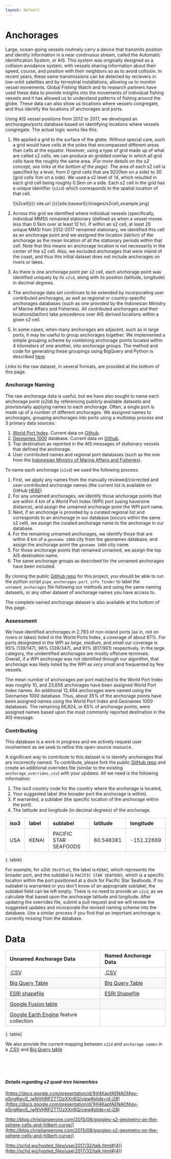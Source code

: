 ```yaml
---
layout: default
---
```


<style>
table {
  padding: 0; }
  table tr {
    border-top: 1px solid #cccccc;
    background-color: white;
    margin: 0;
    padding: 0; }
    table tr:nth-child(2n) {
      background-color: #f8f8f8; }
    table tr th {
      font-weight: bold;
      border: 1px solid #cccccc;
      text-align: left;
      margin: 0;
      padding: 6px 13px; }
    table tr td {
      border: 1px solid #cccccc;
      text-align: left;
      margin: 0;
      padding: 6px 13px; }
    table tr th :first-child, table tr td :first-child {
      margin-top: 0; }
    table tr th :last-child, table tr td :last-child {
      margin-bottom: 0; }
</style>

# Anchorages

Large, ocean-going vessels routinely carry a device that transmits position and identity information in a near continuous stream, called the Automatic Identification System, or AIS. This system was originally designed as a collision avoidance system, with vessels sharing information about their speed, course, and position with their neighbors so as to avoid collision. In recent years, these same transmissions can be detected by recievers in low-orbit satellites and by terrestrial installations, allowing us to monitor vessel movements. Global Fishing Watch and its research partners have used these data to provide insights into the movements of individual fishing vessels and it has allowed us to understand patterns of fishing around the globe. These data can also show us locations where vessels congregate, and thus identify the locations of anchorages and ports.  
  
Using AIS vessel positions from 2012 to 2017, we developed an anchorages/ports database based on identifying locations where vessels congregate. The actual logic works like this:
  
1. We applied a grid to the surface of the globe. Without special care, such a grid would have cells at the poles that encompassed different areas than cells at the equator. However, using a type of grid made up of what are called s2 cells, we can produce an gridded overlay in which all grid cells have the roughly the same area. _(For more details on the s2 concept, see links at the bottom of the page)_. The area of each s2 cell is specified by a level, from 0 (grid cells that are 9220km on a side) to 30 (grid cells 1cm on a side). We used a s2 level of 14, which resulted in each grid cell being roughly 0.5km on a side. Each s2 cell in the grid has a unique identifier (`s2id`) which corresponds to the spatial location of that cell.    
  
    ![s2cell]({{ site.url }}{{site.baseurl}}/images/s2cell_example.png)


2. Across this grid we identified where individual vessels (specifically, individual MMSI) remained stationary (defined as when a vessel moves less than 0.5km over at least 12 hr). If within an s2 cell, at least 20 unique MMSI from 2012-2017 remained stationary, we identified this cell as an anchorage point and we assigned the location (lat/lon) of the anchorage as the mean location of all the stationary periods within that cell. Note that this means an anchorage location is not necessarily in the center of the s2 cell. Also, we excluded anchorages that were inland of the coast, and thus this initial dataset does not include anchorages on rivers or lakes.
3. As there is one anchorage point per s2 cell, each anchorage point was identified uniquely by its `s2id`, along with its position (latitude, longitude) in decimal degrees.
4. The anchorage data set continues to be extended by incorporating user contributed anchorages, as well as regional or country-specific anchorages databases (such as one provided by the Indonesian Ministry of Marine Affairs and Fisheries). All contributed anchorages and their locations(lat/lon) take precedence over AIS derived locations within a given s2 cell.  
5. In some cases, when many anchorages are adjacent, such as in large ports, it may be useful to group anchorages together. We implemented a simple grouping scheme by combining anchorage points located within 4 kilometers of one another, into anchorage groups. The method and code for generating these groupings using BigQuery and Python is described [here](https://github.com/GlobalFishingWatch/data-blog-code/blob/master/2017/11/AssigningAnchorageGroups.ipynb).

Links to the raw dataset, in several formats, are provided at the bottom of this page.  

### Anchorage Naming

The raw anchorage data is useful, but we have also sought to name each anchorage point (_s2id_) by referencing publicly available datasets and provisionally applying names to each anchorage. Often, a single port is made up of a number of different anchorages. We assigned names to anchorages, grouping anchorages into ports using a multistep process and 3 primary data sources:  

1. [World Port Index](http://msi.nga.mil/NGAPortal/MSI.portal?_nfpb=true&_pageLabel=msi_portal_page_62&pubCode=0015). Current data on [Github](https://github.com/GlobalFishingWatch/anchorages_pipeline/blob/master/anchorages/data/port_lists/WPI_ports.csv).
2. [Geonames 1000](http://download.geonames.org/export/dump/cities1000.zip) database. Current data on [Github](https://github.com/GlobalFishingWatch/anchorages_pipeline/blob/master/anchorages/data/port_lists/geonames_1000.csv).
3. Top destination as reported in the AIS messages of stationary vessels that defined the anchorage.
4. User contributed names and regional port databases (such as the one from the [Indonesian Ministry of Marine Affairs and Fisheries](http://pipp.djpt.kkp.go.id/)).

To name each anchorage (`s2id`) we used the following process:  

1. First, we apply any names from the manually reviewed/corrected and user-contributed anchorage names (the current list is available on GitHub [HERE](https://github.com/GlobalFishingWatch/anchorages_pipeline/blob/master/anchorages/data/port_lists/anchorage_overrides.csv))     
2. For any unnamed anchorages, we identify those anchorage points that are within 4 km of a World Port Index (WPI) port (using haversine distance), and assign the unnamed anchorage point the WPI port name.  
3. Next, if an anchorage is provided by a curated regional list and corresponds to an anchorage in our database (occurs within the same s2 cell), we assign the curated anchorage name to the anchorage in our database.  
4. For the remaining unnamed anchorages, we identify those that are within 4 km of a `geoname 1000` city from the geonames database, and assign the anchorage point the `geoname 1000` city name.  
5. For those anchorage points that remained unnamed, we assign the top AIS destination name.
6. The same anchorage groups as described for the unnamed anchorages have been included.  
  
By cloning the public [GitHub repo](https://github.com/GlobalFishingWatch/anchorages_pipeline) for this project, you should be able to run the python script `pipe_anchorages.port_info_finder` to label the `unnamed_anchorages` file following our methods and using the same naming datasets, or any other dataset of anchorage names you have access to.  

The complete named anchorage dataset is also available at the bottom of this page.
  

### Assessment
We have identified anchorages in 2,793 of non-inland ports (as in, not on rivers or lakes) listed in the World Ports Index, a coverage of about 87%. For ports designated in the WPI as *large*, *medium*, and *small* our coverage is 95% (139/147), 98% (339/347), and 91% (817/901) respectively. In the large category, the unidentified anchorages are mostly offshore terminals. Overall, if a WPI anchorage was not identified through our algorithm, that anchorage was likely listed by the WPI as _very small_ and frequented by few vessels.  

The mean number of anchorages per port matched to the World Port Index was roughly 10, and 23,656 anchorages have been assigned World Port Index names. An additional 12,494 anchorages were named using the Geonames 1000 database. Thus, about 35% of the anchorage points have been assigned names using the World Port Index and Geonames 1000 databases. The remaining 66,824, or 65% of anchorage points, were assigned names based upon the most commonly reported destination in the AIS message. 


### Contributing

This database is a work in progress and we actively request user involvement as we seek to refine this open-source resource.  

A significant way to contribute to this dataset is to identify anchorages that are incorrectly named. To contribute, please fork the public [GitHub repo](https://github.com/GlobalFishingWatch/anchorages_pipeline) and create an additional overrides file (similar to the existing `anchorage_overrides.csv`) with your updates. All we need is the following information: 

1. The iso3 country code for the country where the anchorage is located,  
2. Your suggested label (the broader port the anchorage is within).  
3. If warranted, a sublabel (the specific location of the anchorage within the port).  
4. The latitude and longitude (in decimal degrees) of the anchorage.  
  
| iso3 | label   |       sublabel      | latitude  | longitude  |
|------|---------|---------------------|-----------|------------|
| USA  |  KENAI  |PACIFIC STAR SEAFOODS| 60.548381 | -151.22669 |  
{: table}
  
  
For example, for s2id: `56c67ca5`, the label is `KENAI`, which represents the broader port, and the sublabel is `PACIFIC STAR SEAFOODS`, which is a specific location within the port positioned at a dock for Pacific Star Seafoods. If no sublabel is warranted or you don't know of an appropriate sublabel, the sublabel field can be left empty. There is no need to provide an `s2id`, as we calculate that based upon the anchorage latitude and longitude. After updating the overrides file, submit a pull request and we will review the suggested updates and incorporate the revised naming scheme into the database. Use a similar process if you find that an important anchorage is currently missing from the database.  
  

# Data  
  
  
| Unnamed Anchorage Data | Named Anchorage Data   |
|-----------------------|--------------------------|
|   [.CSV](https://storage.cloud.google.com/gfw_public_data/unnamed_anchorages_csv_20171120.zip?_ga=2.235125830.-693141974.1487951081) | [.CSV](https://storage.cloud.google.com/gfw_public_data/named_anchorages_csv_20171120.zip?_ga=2.65641449.-693141974.1487951081)|
[Big Query Table](https://bigquery.cloud.google.com/table/global-fishing-watch:gfw_public_data.unnamed_anchorages_20171120?pli=1)| [Big Query Table](https://bigquery.cloud.google.com/table/global-fishing-watch:gfw_public_data.named_anchorages_20171120?pli=1) |  
[ESRI shapefile](https://storage.cloud.google.com/gfw_public_data/unnamed_anchorages_20171120_shp.zip?_ga=2.235125830.-693141974.1487951081) | [ESRI Shapefile](https://storage.cloud.google.com/gfw_public_data/named_anchorages_20171120_shp.zip?_ga=2.65641449.-693141974.1487951081)| 
[Google Fusion table](https://fusiontables.google.com/data?docid=1ueDQbxhbMgakyPwWDLoCs9xhgEz1YtJqxhDrXUZz#map:id=3)  | | 
[Google Earth Engine](https://code.earthengine.google.com/3766c8b2d8008e823af9745ddd127480) feature collection  | |  
{: table}  
   
We also provide the current mapping between `s2id` and `anchorage names`  in a
[.CSV](https://storage.cloud.google.com/gfw_public_data/s2id_label_mapping_20171120_csv.zip?_ga=2.139263092.-693141974.1487951081) and 
[Big Query table](https://bigquery.cloud.google.com/table/global-fishing-watch:gfw_public_data.s2id_anchoragename_map_20171120?pli=1&tab=schema)  
  
 <br>
 <br>
 <br> 
  
#### _Details regarding s2 quad-tree hierarchies_

[https://docs.google.com/presentation/d/1Hl4KapfAENAOf4gv-pSngKwvS_jwNVHRPZTTDzXXn6Q/view#slide=id.i28](https://docs.google.com/presentation/d/1Hl4KapfAENAOf4gv-pSngKwvS_jwNVHRPZTTDzXXn6Q/view#slide=id.i28)

[http://blog.christianperone.com/2015/08/googles-s2-geometry-on-the-sphere-cells-and-hilbert-curve/](http://blog.christianperone.com/2015/08/googles-s2-geometry-on-the-sphere-cells-and-hilbert-curve/)

[http://schd.ws/hosted_files/user2017/32/talk.html#(4)](http://schd.ws/hosted_files/user2017/32/talk.html#(4))